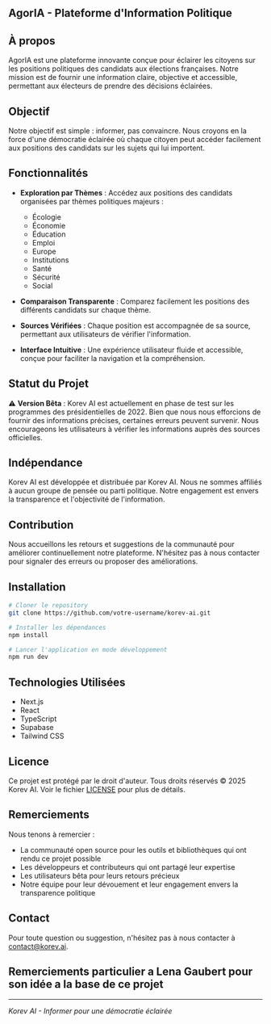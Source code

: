 ## AgorIA - Plateforme d'Information Politique

## À propos

AgorIA est une plateforme innovante conçue pour éclairer les citoyens sur les positions politiques des candidats aux élections françaises. Notre mission est de fournir une information claire, objective et accessible, permettant aux électeurs de prendre des décisions éclairées.

## Objectif

Notre objectif est simple : informer, pas convaincre. Nous croyons en la force d'une démocratie éclairée où chaque citoyen peut accéder facilement aux positions des candidats sur les sujets qui lui importent.

## Fonctionnalités

- **Exploration par Thèmes** : Accédez aux positions des candidats organisées par thèmes politiques majeurs :
  - Écologie
  - Économie
  - Éducation
  - Emploi
  - Europe
  - Institutions
  - Santé
  - Sécurité
  - Social

- **Comparaison Transparente** : Comparez facilement les positions des différents candidats sur chaque thème.

- **Sources Vérifiées** : Chaque position est accompagnée de sa source, permettant aux utilisateurs de vérifier l'information.

- **Interface Intuitive** : Une expérience utilisateur fluide et accessible, conçue pour faciliter la navigation et la compréhension.

## Statut du Projet

⚠️ **Version Bêta** : Korev AI est actuellement en phase de test sur les programmes des présidentielles de 2022. Bien que nous nous efforcions de fournir des informations précises, certaines erreurs peuvent survenir. Nous encourageons les utilisateurs à vérifier les informations auprès des sources officielles.

## Indépendance

Korev AI est développée et distribuée par Korev AI. Nous ne sommes affiliés à aucun groupe de pensée ou parti politique. Notre engagement est envers la transparence et l'objectivité de l'information.

## Contribution

Nous accueillons les retours et suggestions de la communauté pour améliorer continuellement notre plateforme. N'hésitez pas à nous contacter pour signaler des erreurs ou proposer des améliorations.

## Installation

```bash
# Cloner le repository
git clone https://github.com/votre-username/korev-ai.git

# Installer les dépendances
npm install

# Lancer l'application en mode développement
npm run dev
```


## Technologies Utilisées

- Next.js
- React
- TypeScript
- Supabase
- Tailwind CSS

## Licence

Ce projet est protégé par le droit d'auteur. Tous droits réservés © 2025 Korev AI. 
Voir le fichier [LICENSE](LICENSE) pour plus de détails.

## Remerciements

Nous tenons à remercier :
- La communauté open source pour les outils et bibliothèques qui ont rendu ce projet possible
- Les développeurs et contributeurs qui ont partagé leur expertise
- Les utilisateurs bêta pour leurs retours précieux
- Notre équipe pour leur dévouement et leur engagement envers la transparence politique

## Contact

Pour toute question ou suggestion, n'hésitez pas à nous contacter à [contact@korev.ai](mailto:contact@korev.ai).

## Remerciements particulier a Lena Gaubert pour son idée a la base de ce projet
---

*Korev AI - Informer pour une démocratie éclairée*
